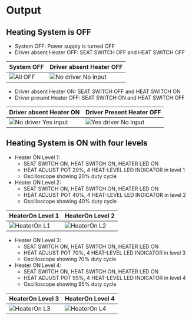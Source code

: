 
# Output
## Heating System is OFF

* System OFF: Power supply is turned OFF
* Driver absent Heater OFF: SEAT SWITCH OFF and HEAT SWITCH OFF

| System OFF | Driver absent Heater OFF |
| --- | --- |
| ![All OFF](https://user-images.githubusercontent.com/89698000/133662792-fe8e1f45-2954-4486-a500-0cc4f10d4333.png) | ![No driver No input](https://user-images.githubusercontent.com/89698000/133663006-4e5041ae-a9c5-4d59-b3f9-cd845d8ac41b.png) |

* Driver absent Heater ON: SEAT SWITCH OFF and HEAT SWITCH ON
* Driver present Heater OFF: SEAT SWITCH ON and HEAT SWITCH OFF

| Driver absent Heater ON | Driver Present Heater OFF |
| --- | --- |
| ![No driver Yes input](https://user-images.githubusercontent.com/89698000/133663016-9baf6897-155a-400b-b4f6-3f41f451867d.png) | ![Yes driver No input](https://user-images.githubusercontent.com/89698000/133663023-630c7f60-9d23-4d96-8bd1-4ce023480673.png) |

## Heating System is ON with four levels
* Heater ON Level 1: 
  * SEAT SWITCH ON, HEAT SWITCH ON, HEATER LED ON
  * HEAT ADJUST POT 20%, 4 HEAT-LEVEL LED INDICATOR in level 1
  * Oscilloscope showing 20% duty cycle
* Heater ON Level 2: 
  * SEAT SWITCH ON, HEAT SWITCH ON, HEATER LED ON
  * HEAT ADJUST POT 40%, 4 HEAT-LEVEL LED INDICATOR in level 2
  * Oscilloscope showing 40% duty cycle

| HeaterOn Level 1 | HeaterOn Level 2 |
| --- | --- |
| ![HeaterOn L1](https://user-images.githubusercontent.com/89698000/133663594-5f3fd727-8611-4590-a0ea-118eced8eeef.png) | ![HeaterOn L2](https://user-images.githubusercontent.com/89698000/133663606-2519cfd6-1803-4ac2-b200-23bb392c2f88.png) |

* Heater ON Level 3: 
  * SEAT SWITCH ON, HEAT SWITCH ON, HEATER LED ON
  * HEAT ADJUST POT 70%, 4 HEAT-LEVEL LED INDICATOR in level 3
  * Oscilloscope showing 70% duty cycle
* Heater ON Level 4: 
  * SEAT SWITCH ON, HEAT SWITCH ON, HEATER LED ON
  * HEAT ADJUST POT 95%, 4 HEAT-LEVEL LED INDICATOR in level 4
  * Oscilloscope showing 95% duty cycle

| HeaterOn Level 3 | HeaterOn Level 4 |
| --- | --- |
| ![HeaterOn L3](https://user-images.githubusercontent.com/89698000/133663616-a711e9df-7404-45dc-9411-870ef351a874.png) | ![HeaterOn L4](https://user-images.githubusercontent.com/89698000/133663624-fb6a9c52-8630-4ebc-b89a-0e54365dbcb9.png) |
